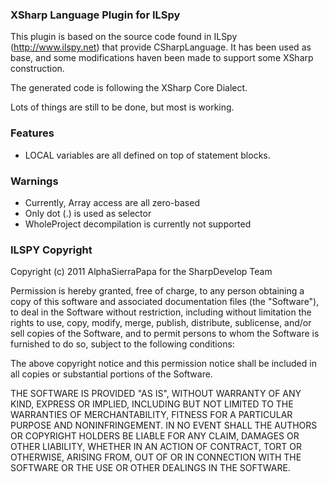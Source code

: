 ﻿### XSharp Language Plugin for ILSpy
This plugin is based on the source code found in ILSpy (http://www.ilspy.net) that provide CSharpLanguage.
It has been used as base, and some modifications haven been made to support some XSharp construction.

The generated code is following the XSharp Core Dialect.

Lots of things are still to be done, but most is working.

### Features
- LOCAL variables are all defined on top of statement blocks.

### Warnings
- Currently, Array access are all zero-based
- Only dot (.) is used as selector
- WholeProject decompilation is currently not supported

### ILSPY Copyright
Copyright (c) 2011 AlphaSierraPapa for the SharpDevelop Team
 
Permission is hereby granted, free of charge, to any person obtaining a copy of this
software and associated documentation files (the "Software"), to deal in the Software
without restriction, including without limitation the rights to use, copy, modify, merge,
publish, distribute, sublicense, and/or sell copies of the Software, and to permit persons
to whom the Software is furnished to do so, subject to the following conditions:
 
The above copyright notice and this permission notice shall be included in all copies or
substantial portions of the Software.
 
THE SOFTWARE IS PROVIDED "AS IS", WITHOUT WARRANTY OF ANY KIND, EXPRESS OR IMPLIED,
INCLUDING BUT NOT LIMITED TO THE WARRANTIES OF MERCHANTABILITY, FITNESS FOR A PARTICULAR
PURPOSE AND NONINFRINGEMENT. IN NO EVENT SHALL THE AUTHORS OR COPYRIGHT HOLDERS BE LIABLE
FOR ANY CLAIM, DAMAGES OR OTHER LIABILITY, WHETHER IN AN ACTION OF CONTRACT, TORT OR
OTHERWISE, ARISING FROM, OUT OF OR IN CONNECTION WITH THE SOFTWARE OR THE USE OR OTHER
DEALINGS IN THE SOFTWARE.

